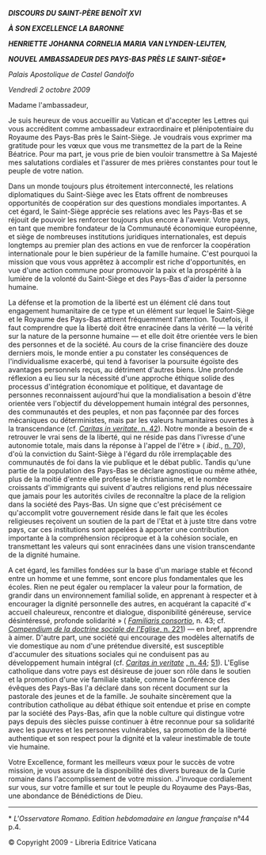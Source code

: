 ***DISCOURS DU SAINT-PÈRE BENOÎT XVI***

***À SON EXCELLENCE LA BARONNE***

***HENRIETTE JOHANNA CORNELIA MARIA VAN LYNDEN-LEIJTEN,***

***NOUVEL AMBASSADEUR DES PAYS-BAS PRÈS LE SAINT-SIÈGE\****

*Palais Apostolique de Castel Gandolfo*

*Vendredi 2 octobre 2009*

Madame l'ambassadeur,

Je suis heureux de vous accueillir au Vatican et d'accepter les Lettres qui vous accréditent comme ambassadeur extraordinaire et plénipotentiaire du Royaume des Pays-Bas près le Saint-Siège. Je voudrais vous exprimer ma gratitude pour les vœux que vous me transmettez de la part de la Reine Béatrice. Pour ma part, je vous prie de bien vouloir transmettre à Sa Majesté mes salutations cordiales et l'assurer de mes prières constantes pour tout le peuple de votre nation.

Dans un monde toujours plus étroitement interconnecté, les relations diplomatiques du Saint-Siège avec les Etats offrent de nombreuses opportunités de coopération sur des questions mondiales importantes. A cet égard, le Saint-Siège apprécie ses relations avec les Pays-Bas et se réjouit de pouvoir les renforcer toujours plus encore à l'avenir. Votre pays, en tant que membre fondateur de la Communauté économique européenne, et siège de nombreuses institutions juridiques internationales, est depuis longtemps au premier plan des actions en vue de renforcer la coopération internationale pour le bien supérieur de la famille humaine. C'est pourquoi la mission que vous vous apprêtez à accomplir est riche d'opportunités, en vue d'une action commune pour promouvoir la paix et la prospérité à la lumière de la volonté du Saint-Siège et des Pays-Bas d'aider la personne humaine.

La défense et la promotion de la liberté est un élément clé dans tout engagement humanitaire de ce type et un élément sur lequel le Saint-Siège et le Royaume des Pays-Bas attirent fréquemment l'attention. Toutefois, il faut comprendre que la liberté doit être enracinée dans la vérité ― la vérité sur la nature de la personne humaine ― et elle doit être orientée vers le bien des personnes et de la société. Au cours de la crise financière des douze derniers mois, le monde entier a pu constater les conséquences de l'individualisme exacerbé, qui tend à favoriser la poursuite égoïste des avantages personnels reçus, au détriment d'autres biens. Une profonde réflexion a eu lieu sur la nécessité d'une approche éthique solide des processus d'intégration économique et politique, et davantage de personnes reconnaissent aujourd'hui que la mondialisation a besoin d'être orientée vers l'objectif du développement humain intégral des personnes, des communautés et des peuples, et non pas façonnée par des forces mécaniques ou déterministes, mais par les valeurs humanitaires ouvertes à la transcendance (cf. [*Caritas in veritate*, n. 42](/content/benedict-xvi/fr/encyclicals/documents/hf_ben-xvi_enc_20090629_caritas-in-veritate.html#42.)). Notre monde a besoin de « retrouver le vrai sens de la liberté, qui ne réside pas dans l'ivresse d'une autonomie totale, mais dans la réponse à l'appel de l'être » ( *ibid*., [n. 70](/content/benedict-xvi/fr/encyclicals/documents/hf_ben-xvi_enc_20090629_caritas-in-veritate.html#70.)), d'où la conviction du Saint-Siège à l'égard du rôle irremplaçable des communautés de foi dans la vie publique et le débat public. Tandis qu'une partie de la population des Pays-Bas se déclare agnostique ou même athée, plus de la moitié d'entre elle professe le christianisme, et le nombre croissants d'immigrants qui suivent d'autres religions rend plus nécessaire que jamais pour les autorités civiles de reconnaître la place de la religion dans la société des Pays-Bas. Un signe que c'est précisément ce qu'accomplit votre gouvernement réside dans le fait que les écoles religieuses reçoivent un soutien de la part de l'Etat et à juste titre dans votre pays, car ces institutions sont appelées à apporter une contribution importante à la compréhension réciproque et à la cohésion sociale, en transmettant les valeurs qui sont enracinées dans une vision transcendante de la dignité humaine.

A cet égard, les familles fondées sur la base d'un mariage stable et fécond entre un homme et une femme, sont encore plus fondamentales que les écoles. Rien ne peut égaler ou remplacer la valeur pour la formation, de grandir dans un environnement familial solide, en apprenant à respecter et à encourager la dignité personnelle des autres, en acquérant la capacité d'« accueil chaleureux, rencontre et dialogue, disponibilité généreuse, service désintéressé, profonde solidarité » ( *[Familiaris consortio](/content/john-paul-ii/fr/apost_exhortations/documents/hf_jp-ii_exh_19811122_familiaris-consortio.html)*, n. 43; cf. [*Compendium de la doctrine sociale de l'Eglise*, n. 221](http://www.vatican.va/roman_curia/pontifical_councils/justpeace/documents/rc_pc_justpeace_doc_20060526_compendio-dott-soc_fr.html#Lamour%20et%20la%20formation%20dune%20communaut%C3%A9%20de%20personnes)) ― en bref, apprendre à aimer. D'autre part, une société qui encourage des modèles alternatifs de vie domestique au nom d'une prétendue diversité, est susceptible d'accumuler des situations sociales qui ne conduisent pas au développement humain intégral (cf. *[Caritas in veritate](/content/benedict-xvi/fr/encyclicals/documents/hf_ben-xvi_enc_20090629_caritas-in-veritate.html#44.)* [, n. 44](/content/benedict-xvi/fr/encyclicals/documents/hf_ben-xvi_enc_20090629_caritas-in-veritate.html#44.); [51](/content/benedict-xvi/fr/encyclicals/documents/hf_ben-xvi_enc_20090629_caritas-in-veritate.html#51.)). L'Eglise catholique dans votre pays est désireuse de jouer son rôle dans le soutien et la promotion d'une vie familiale stable, comme la Conférence des évêques des Pays-Bas l'a déclaré dans son récent document sur la pastorale des jeunes et de la famille. Je souhaite sincèrement que la contribution catholique au débat éthique soit entendue et prise en compte par la société des Pays-Bas, afin que la noble culture qui distingue votre pays depuis des siècles puisse continuer à être reconnue pour sa solidarité avec les pauvres et les personnes vulnérables, sa promotion de la liberté authentique et son respect pour la dignité et la valeur inestimable de toute vie humaine.

Votre Excellence, formant les meilleurs vœux pour le succès de votre mission, je vous assure de la disponibilité des divers bureaux de la Curie romaine dans l'accomplissement de votre mission. J'invoque cordialement sur vous, sur votre famille et sur tout le peuple du Royaume des Pays-Bas, une abondance de Bénédictions de Dieu.

* * *

\* *L'Osservatore Romano. Edition hebdomadaire en langue française* n°44 p.4.

© Copyright 2009 - Libreria Editrice Vaticana